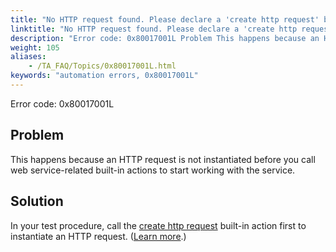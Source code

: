```yaml
--- 
title: "No HTTP request found. Please declare a 'create http request' built-in action to instantiate a new HTTP request before using this action."
linktitle: "No HTTP request found. Please declare a 'create http request' built-in action to instantiate a new HTTP request before using this action."
description: "Error code: 0x80017001L Problem This happens because an HTTP request is not instantiated before you call web service-related built-in actions to start working with the service. Solution In your test ..."
weight: 105
aliases: 
    - /TA_FAQ/Topics/0x80017001L.html
keywords: "automation errors, 0x80017001L"
---
```


Error code: 0x80017001L

## Problem

This happens because an HTTP request is not instantiated before you call web service-related built-in actions to start working with the service.

## Solution

In your test procedure, call the [create http request](/automation-guide/action-based-testing-language/built-in-actions/system-actions/web-services/create-http-request) built-in action first to instantiate an HTTP request. \([Learn more](/automation-guide/application-testing/testing-web-and-ria-applications/testing-web-services/creating-a-test).\)




